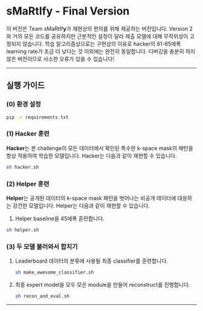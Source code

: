 # sMaRtIfy - Final Version

이 버전은 Team sMaRtIf$\mathbf{y}$가 재현상의 편의를 위해 제공하는 버전입니다. Version 2와 거의 모든 코드를 공유하지만 근본적인 설정이 달라 제출 모델에 대해 무작위성이 고정되지 않습니다. 학습 알고리즘상으로는 구현상의 이유로 hacker의 61-65에폭 learning rate가 조금 더 낮다는 것 이외에는 완전히 동일합니다. 디버깅을 충분히 하지 않은 버전이므로 사소한 오류가 있을 수 있습니다!

---

## 실행 가이드

### (0) 환경 설정

```bash
pip -r requirements.txt
```

### (1) Hacker 훈련

**Hacker**는 본 challenge의 모든 데이터에서 확인된 특수한 k-space mask의 패턴을 항상 적용하여 학습한 모델입니다. Hacker는 다음과 같이 재현할 수 있습니다.

```bash
sh hacker.sh
```

### (2) Helper 훈련

**Helper**는 공개된 데이터의 k-space mask 패턴을 벗어나는 비공개 데이터에 대응하는 강건한 모델입니다. Helper는 다음과 같이 재현할 수 있습니다.

1. Helper baseline을 45에폭 훈련합니다.
```bash
sh helper.sh
```
### (3) 두 모델 불러와서 합치기

1. Leaderboard 데이터의 분류에 사용될 최종 classifier를 훈련합니다.
    ```bash
    sh make_awesome_classifier.sh
    ```

2. 최종 expert model을 모두 모은 module을 만들어 reconstruct를 진행합니다.
    ```bash
    sh recon_and_eval.sh
    ``` 

---